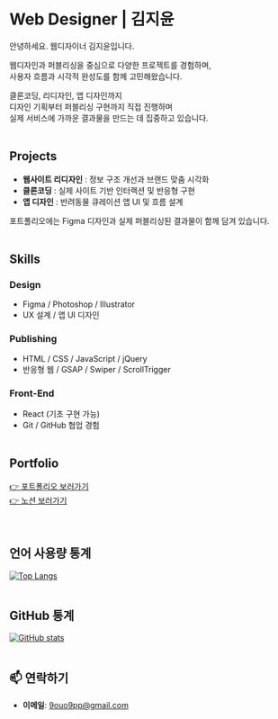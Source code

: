
# Web Designer | 김지윤

안녕하세요. 웹디자이너 김지윤입니다.

웹디자인과 퍼블리싱을 중심으로 다양한 프로젝트를 경험하며,  
사용자 흐름과 시각적 완성도를 함께 고민해왔습니다.

클론코딩, 리디자인, 앱 디자인까지  
디자인 기획부터 퍼블리싱 구현까지 직접 진행하며  
실제 서비스에 가까운 결과물을 만드는 데 집중하고 있습니다.
<br/><br/>

## Projects

- **웹사이트 리디자인** : 정보 구조 개선과 브랜드 맞춤 시각화
- **클론코딩** : 실제 사이트 기반 인터랙션 및 반응형 구현
- **앱 디자인** : 반려동물 큐레이션 앱 UI 및 흐름 설계

포트폴리오에는 Figma 디자인과 실제 퍼블리싱된 결과물이 함께 담겨 있습니다.
<br/><br/>

## Skills

### Design
- Figma / Photoshop / Illustrator  
- UX 설계 / 앱 UI 디자인  

### Publishing
- HTML / CSS / JavaScript / jQuery  
- 반응형 웹 / GSAP / Swiper / ScrollTrigger  

### Front-End
- React (기초 구현 가능)  
- Git / GitHub 협업 경험
<br/><br/>

## Portfolio

[👉 포트폴리오 보러가기](https://portfolio-kimjiyoon.vercel.app/) <br/>
[👉 노션 보러가기](https://regular-eyebrow-2fa.notion.site/Webdesigner-Portfolio-241c2e355cad8014b942ee6cd676e43d?source=copy_link) 
<br/><br/><br/>

## 언어 사용량 통계

[![Top Langs](https://github-readme-stats.vercel.app/api/top-langs/?username=9ouo9pp&layout=compact)](https://github.com/anuraghazra/github-readme-stats)
<br/><br/>
## GitHub 통계

[![GitHub stats](https://github-readme-stats.vercel.app/api?username=9ouo9pp&show_icons=true&theme=radical)](https://github.com/anuraghazra/github-readme-stats)
<br/><br/>
## 📫 연락하기
- **이메일**: 9ouo9pp@gmail.com
<br/><br/>

